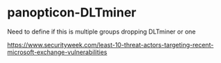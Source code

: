 # panopticon-DLTminer

Need to define if this is multiple groups dropping DLTminer or one

https://www.securityweek.com/least-10-threat-actors-targeting-recent-microsoft-exchange-vulnerabilities

